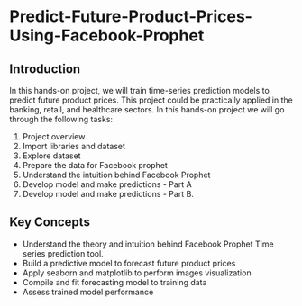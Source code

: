 # Predict-Future-Product-Prices-Using-Facebook-Prophet

## Introduction
In this hands-on project, we will train time-series prediction models to predict future product prices. This project could be practically applied in the banking, retail, and healthcare sectors. In this hands-on project we will go through the following tasks: 

1. Project overview 
2. Import libraries and dataset 
3. Explore dataset 
4. Prepare the data for Facebook prophet 
5. Understand the intuition behind Facebook Prophet 
6. Develop model and make predictions - Part A 
7. Develop model and make predictions - Part B.

## Key Concepts
- Understand the theory and intuition behind Facebook Prophet Time series prediction tool.
- Build a predictive model to forecast future product prices
- Apply seaborn and matplotlib to perform images visualization
- Compile and fit forecasting model to training data
- Assess trained model performance
